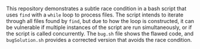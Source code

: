 This repository demonstrates a subtle race condition in a bash script that uses `find` with a `while` loop to process files. The script intends to iterate through all files found by `find`, but due to how the loop is constructed, it can be vulnerable if multiple instances of the script are run simultaneously, or if the script is called concurrently.  The `bug.sh` file shows the flawed code, and `bugSolution.sh` provides a corrected version that avoids the race condition.